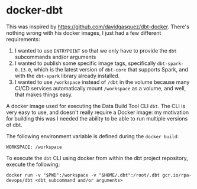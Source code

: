 # docker-dbt
This was inspired by https://github.com/davidgasquez/dbt-docker. There's nothing wrong with his docker images, I just had a few different requirements:
1. I wanted to use `ENTRYPOINT` so that we only have to provide the `dbt` subcommands and/or arguments
1. I wanted to publish some specific image tags, specifically `dbt-spark-0.13.0`, which is the latest version of `dbt-core` that supports Spark, and with the `dbt-spark` library already installed.
1. I wanted to use `/workspace` instead of `/dbt` in the volume because many CI/CD services automatically mount `/workspace` as a volume, and well, that makes things easy.

A docker image used for executing the Data Build Tool CLI `dbt`. The CLI is very easy to use, and doesn't really require a Docker image: my motivation for building this was I needed the ability to be able to run multiple versions of dbt.

The following environment variable is defined during the `docker build`:

```
WORKSPACE: /workspace
```

To execute the `dbt` CLI using docker from within the dbt project repository, execute the following:

```
docker run -v "$PWD":/workspace -v "$HOME/.dbt":/root/.dbt gcr.io/rpa-devops/dbt <dbt subcommand and/or arguments>
```

